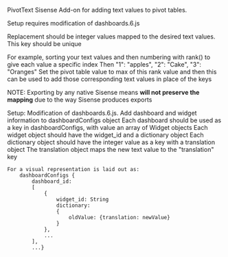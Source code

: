 PivotText Sisense Add-on for adding text values to pivot tables.

Setup requires modification of dashboards.6.js

Replacement should be integer values mapped to the desired text values. This key should be unique

For example, sorting your text values and then numbering with rank() to give each value a specific index
Then "1": "apples", "2": "Cake", "3": "Oranges"
Set the pivot table value to max of this rank value and then this can be used to add those corresponding text values in place of the keys

NOTE: Exporting by any native Sisense means **will not preserve the mapping** due to the way Sisense produces exports

Setup:
	Modification of dashboards.6.js. Add dashboard and widget information to dashboardConfigs object
	Each dashboard should be used as a key in dashboardConfigs, with value an array of Widget objects
	Each widget object should have the widget_id and a dictionary object
	Each dictionary object should have the integer value as a key with a translation object
	The translation object maps the new text value to the "translation" key

	For a visual representation is laid out as:
		dashboardConfigs {
			dashboard_id: 
			[
				{
					widget_id: String
					dictionary: 
					{
						oldValue: {translation: newValue}
					}
				},
				...
			],
			...}